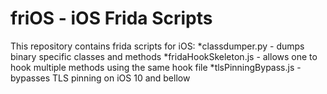 # friOS - iOS Frida Scripts

This repository contains frida scripts for iOS:
*classdumper.py - dumps binary specific classes and methods
*fridaHookSkeleton.js - allows one to hook multiple methods using the same hook file
*tlsPinningBypass.js - bypasses TLS pinning on iOS 10 and bellow